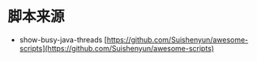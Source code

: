 # 脚本来源
- show-busy-java-threads [https://github.com/Suishenyun/awesome-scripts](https://github.com/Suishenyun/awesome-scripts)
